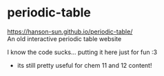 # periodic-table
https://hanson-sun.github.io/periodic-table/  
An old interactive periodic table website

I know the code sucks... putting it here just for fun :3
- its still pretty useful for chem 11 and 12 content!
